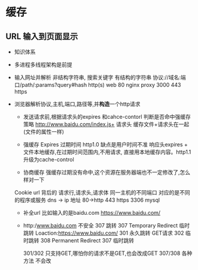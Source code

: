 # 缓存
## URL 输入到页面显示
- 知识体系
- 多进程多线程架构是前提
- 输入网址并解析
    非结构字符串, 搜索关键字
    有结构的字符串
    协议://域名:端口/path/:params?query#hash
    http(s)
    web 80 nginx proxy 3000
    443 https

- 浏览器解析协议,主机,端口,路径等,并**构造**一个http请求
    - 发送请求前,根据请求头的expires 和cahce-contorl 判断是否命中强缓存策略
       http://www.baidu.com/index.js+ 请求头
       缓存文件+请求头在一起(文件的属性一样)
    - 强缓存
        Expires 过期时间 http1.0 缺点是用户时间不准
        响应头expires + 文件本地缓存,在过期时间范围内,不用请求,
        直接用本地缓存内容。http1.1 升级为cache-control


    - 协商缓存
        强缓存过期没有命中,这个资源在服务器端也不一定修改了,怎么样对一下



    Cookie 
    url 背后的 请求行,请求头,请求体
    同一主机的不同端口 对应的是不同的程序或服务
    dns -> ip 地址 80->http 443 https  3306 mysql
    - 补全url
    比如输入的是baidu.com https://www.baidu.com/
    - http:/www.baidu.com 不安全
        307 跳转 307 Temporary Redirect 临时跳转
        Loaction:https://www.baidu.com/
        301 永久跳转           GET请求   302 临时跳转
        308 Permanent Redirect         307 临时跳转

        301/302 只支持GET,哪怕你的请求不是GET,也会改成GET
        307/308 各种方法 不会改

        


